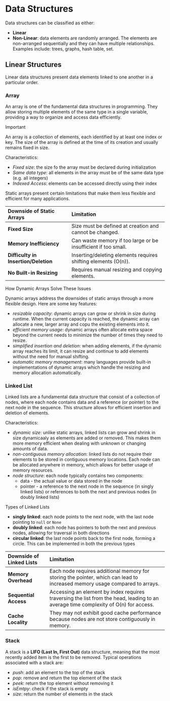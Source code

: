 # Data Structures

Data structures can be classified as either:

- **Linear**
- **Non-Linear**: data elements are randomly arranged. The elements are non-arranged sequentially and they can have multiple relationships. Examples include: trees, graphs, hash table, set. 

## Linear Structures

Linear data structures present data elements linked to one another in a particular order.

### Array

An array is one of the fundamental data structures in programming. They allow storing multiple elements of the same type in a single variable, providing a way to organize and access data efficiently.

> [!IMPORTANT]
> An array is a collection of elements, each identified by at least one index or key. The size of the array is defined at the time of its creation and usually remains fixed in size.

Characteristics:
- _Fixed size_: the size fo the array must be declared during initialization
- _Same data type_: all elements in the array must be of the same data type (e.g. all integers)
- _Indexed Access_: elements can be accessed directly using their index

Static arrays present certain limitations that make them less flexible and efficient for many applications.

| **Downside of Static Arrays**        | **Limitation**                                                | 
|:-------------------------------------|:--------------------------------------------------------------|
| **Fixed Size**                       | Size must be defined at creation and cannot be changed.       |
| **Memory Inefficiency**              | Can waste memory if too large or be insufficient if too small.|
| **Difficulty in Insertion/Deletion** | Inserting/deleting elements requires shifting elements (O(n)).|
| **No Built-in Resizing**             | Requires manual resizing and copying elements.                |

How Dynamic Arrays Solve These Issues

Dynamic arrays address the downsides of static arrays through a more flexible design. Here are some key features:
- _resizable capacity_: dynamic arrays can grow or shrink in size during runtime. When the current capacity is reached, the dynamic array can allocate a new, larger array and copu the existing elements into it.
- _efficient memory usage_: dynamic arrays often allocate extra space beyond the current needs to minimize the number of times they need to resize.
- _simplified insertion and deletion_: when adding elements, if the dynamic array reaches its limit, it can resize and continue to add elements without the need for manual shifting.
- _automatic memory management_: many languages provide built-in implementations of dynamic arrays which handle the resizing and memory allocation automatically.

### Linked List

Linked lists are a fundamental data structure that consist of a collection of nodes, where each node contains data and a reference (or pointer) to the next node in the sequence. This structure allows for efficient insertion and deletion of elements.

Characteristics:
- _dynamic size_: unlike static arrays, linked lists can grow and shrink in size dynamicaaly as elements are added or removed. This makes them more memory efficient when dealing with unknown or changing amounts of data.
- _non-contiguous memory allocation_: linked lists do not require their elements to be stored in contiguous memory locations. Each node can be allocated anywhere in memory, which allows for better usage of memory resources.
- _node structure_: each node typically contains two components:
    - data - the actual value or data stored in the node
    - pointer - a reference to the next node in the sequence (in singly linked lists) or references to both the next and previous nodes (in doubly linked lists)

Types of Linked Lists
- __singly linked__: each node points to the next node, with the last node pointing to `null` or `None`
- __doubly linked__: each node has pointers to both the next and previous nodes, allowing for traversal in both directions
- __circular linked__: the last node points back to the first node, forming a circle. This can be implemented in both the previous types

| **Downside of Linked Lists** | **Limitation**                                                                                                                     | 
|:-----------------------------|:-----------------------------------------------------------------------------------------------------------------------------------|
| **Memory Overhead**          | Each node requires additional memory for storing the pointer, which can lead to increased memory usage compared to arrays.         |
| **Sequential Access**        | Accessing an element by index requires traversing the list from the head, leading to an average time complexity of O(n) for access.|
| **Cache Locality**           | They may not exhibit good cache performance because nodes are not store contiguously in memory.                                    |   

### Stack

A stack is a __LIFO (Last In, First Out)__ data structure, meaning that the most recently added item is the first to be removed. Typical operations associated with a stack are:
- _push_: add an element to the top of the stack
- _pop_: remove and return the top element of the stack
- _peek_: return the top element without removing it
- _isEmtpy_: check if the stack is empty
- _size_: return the number of elements in the stack